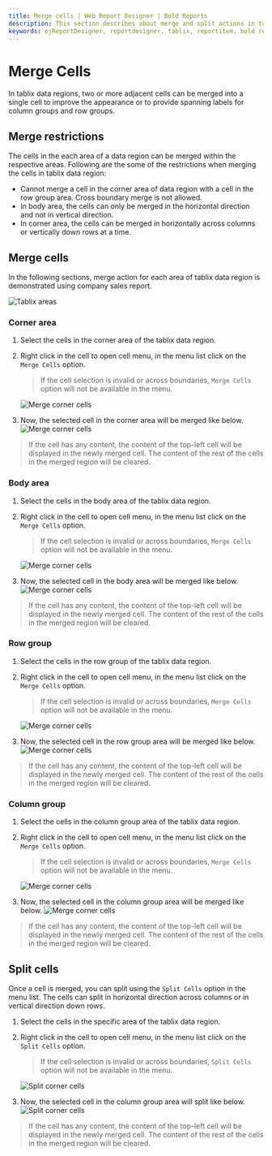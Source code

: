 ```yaml
---
title: Merge cells | Web Report Designer | Bold Reports
description: This section describes about merge and split actions in tablix data regions to design a report using tablix in Bold Report Designer
keywords: ejReportDesigner, reportdesigner, tablix, reportitem, bold reports, documentation, help, ej, user guide, demo, samples, bold reports, bold reporting
---
```


# Merge Cells

In tablix data regions, two or more adjacent cells can be merged into a single cell to improve the appearance or to provide spanning labels for column groups and row groups.

## Merge restrictions

The cells in the each area of a data region can be merged within the respective areas. Following are the some of the restrictions when merging the cells in tablix data region:

* Cannot merge a cell in the corner area of data region with a cell in the row group area. Cross boundary merge is not allowed.
* In body area, the cells can only be merged in the horizontal direction and not in vertical direction.
* In corner area, the cells can be merged in horizontally across columns or vertically down rows at a time.

## Merge cells

In the following sections, merge action for each area of tablix data region is demonstrated using company sales report.

![Tablix areas](/static/assets/on-premise/images/report-designer/report-items/tablix/merge-split-sketch.png)

### Corner area

1. Select the cells in the corner area of the tablix data region.
2. Right click in the cell to open cell menu, in the menu list click on the `Merge Cells` option.
   > If the cell selection is invalid or across boundaries, `Merge Cells` option will not be available in the menu.

   ![Merge corner cells](/static/assets/on-premise/images/report-designer/report-items/tablix/merge-corner-cells.png)
3. Now, the selected cell in the corner area will be merged like below.
![Merge corner cells](/static/assets/on-premise/images/report-designer/report-items/tablix/corner-cell-merge-output.png)

> If the cell has any content, the content of the top-left cell will be displayed in the newly merged cell. The content of the rest of the cells in the merged region will be cleared.

### Body area

1. Select the cells in the body area of the tablix data region.
2. Right click in the cell to open cell menu, in the menu list click on the `Merge Cells` option.
   > If the cell selection is invalid or across boundaries, `Merge Cells` option will not be available in the menu.

   ![Merge corner cells](/static/assets/on-premise/images/report-designer/report-items/tablix/select-cell-in-body-area-for-merge-action.png)
3. Now, the selected cell in the body area will be merged like below.
![Merge corner cells](/static/assets/on-premise/images/report-designer/report-items/tablix/body-cells-merge-output.png)

> If the cell has any content, the content of the top-left cell will be displayed in the newly merged cell. The content of the rest of the cells in the merged region will be cleared.

### Row group

1. Select the cells in the row group of the tablix data region.
2. Right click in the cell to open cell menu, in the menu list click on the `Merge Cells` option.
   > If the cell selection is invalid or across boundaries, `Merge Cells` option will not be available in the menu.

    ![Merge corner cells](/static/assets/on-premise/images/report-designer/report-items/tablix/select-cell-in-row-group-area-for-merge-action.png)
3. Now, the selected cell in the row group area will be merged like below.
![Merge corner cells](/static/assets/on-premise/images/report-designer/report-items/tablix/merge-row-group-cells-output.png)

> If the cell has any content, the content of the top-left cell will be displayed in the newly merged cell. The content of the rest of the cells in the merged region will be cleared.

### Column group

1. Select the cells in the column group area of the tablix data region.
2. Right click in the cell to open cell menu, in the menu list click on the `Merge Cells` option.
   > If the cell selection is invalid or across boundaries, `Merge Cells` option will not be available in the menu.

   ![Merge corner cells](/static/assets/on-premise/images/report-designer/report-items/tablix/select-cell-in-column-group-area-for-merge-action.png)
3. Now, the selected cell in the column group area will be merged like below.
![Merge corner cells](/static/assets/on-premise/images/report-designer/report-items/tablix/merge-row-group-cells-output.png)

> If the cell has any content, the content of the top-left cell will be displayed in the newly merged cell. The content of the rest of the cells in the merged region will be cleared.

## Split cells

Once a cell is merged, you can split using the `Split Cells` option in the menu list. The cells can split in horizontal direction across columns or in vertical direction down rows.

1. Select the cells in the specific area of the tablix data region.
2. Right click in the cell to open cell menu, in the menu list click on the `Split Cells` option.
   > If the cell selection is invalid or across boundaries, `Split Cells` option will not be available in the menu.

   ![Split corner cells](/static/assets/on-premise/images/report-designer/report-items/tablix/select-cell-in-column-group-area-for-split-action.png)
3. Now, the selected cell in the column group area will split like below.
![Split corner cells](/static/assets/on-premise/images/report-designer/report-items/tablix/split-row-group-cells-output.png)

> If the cell has any content, the content of the top-left cell will be displayed in the newly merged cell. The content of the rest of the cells in the merged region will be cleared.